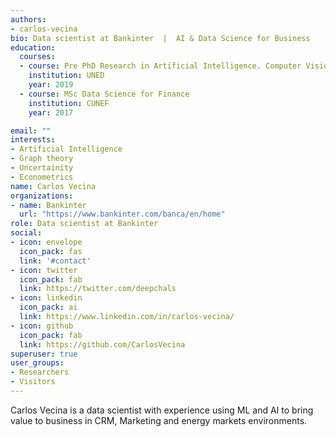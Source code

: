 ```yaml
---
authors:
- carlos-vecina
bio: Data scientist at Bankinter  |  AI & Data Science for Business
education:
  courses:
  - course: Pre PhD Research in Artificial Intelligence. Computer Vision and pose estimation.
    institution: UNED 
    year: 2019
  - course: MSc Data Science for Finance
    institution: CUNEF 
    year: 2017

email: ""
interests:
- Artificial Intelligence
- Graph theory
- Uncertainity
- Econometrics
name: Carlos Vecina
organizations:
- name: Bankinter
  url: "https://www.bankinter.com/banca/en/home"
role: Data scientist at Bankinter
social:
- icon: envelope
  icon_pack: fas
  link: '#contact'
- icon: twitter
  icon_pack: fab
  link: https://twitter.com/deepchals
- icon: linkedin
  icon_pack: ai
  link: https://www.linkedin.com/in/carlos-vecina/
- icon: github
  icon_pack: fab
  link: https://github.com/CarlosVecina
superuser: true
user_groups:
- Researchers
- Visitors
---
```


Carlos Vecina is a data scientist with experience using ML and AI to bring value to business in CRM, Marketing and energy markets environments.
 